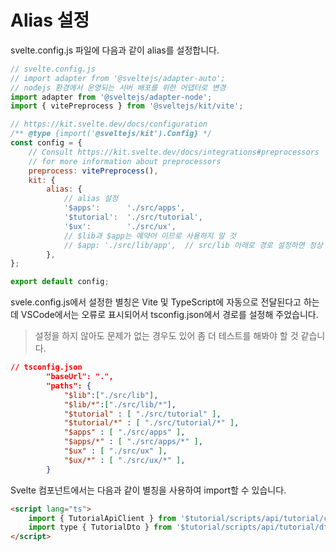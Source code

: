 # Alias 설정 

svelte.config.js 파일에 다음과 같이 alias를 설정합니다. 

```javascript
// svelte.config.js
// import adapter from '@sveltejs/adapter-auto';
// nodejs 환경에서 운영되는 서버 배포를 위한 어댑터로 변경 
import adapter from '@sveltejs/adapter-node';
import { vitePreprocess } from '@sveltejs/kit/vite';

// https://kit.svelte.dev/docs/configuration
/** @type {import('@sveltejs/kit').Config} */
const config = {
	// Consult https://kit.svelte.dev/docs/integrations#preprocessors
	// for more information about preprocessors
	preprocess: vitePreprocess(),
	kit: {
		alias: {
			// alias 설정 
			'$apps':      './src/apps',
			'$tutorial':  './src/tutorial',
			'$ux':        './src/ux',
			// $lib과 $app는 예약어 이므로 사용하지 말 것
			// $app: './src/lib/app',  // src/lib 아래로 경로 설정하면 정상 동작하지 않음 
		},			
};

export default config;

```


svele.config.js에서 설정한 별칭은 Vite 및 TypeScript에 자동으로 전달된다고 하는데 VSCode에서는 오류로 표시되어서 tsconfig.json에서 경로를 설정해 주었습니다.
> 설정을 하지 않아도 문제가 없는 경우도 있어 좀 더 테스트를 해봐야 할 것 같습니다.
```json
// tsconfig.json 
		"baseUrl": ".", 
		"paths": {
			"$lib":["./src/lib"],
			"$lib/*":["./src/lib/*"],
			"$tutorial" : [ "./src/tutorial" ],
			"$tutorial/*" : [ "./src/tutorial/*" ],
			"$apps" : [ "./src/apps" ],
			"$apps/*" : [ "./src/apps/*" ],
			"$ux" : [ "./src/ux" ],
			"$ux/*" : [ "./src/ux/*" ],
		}
```

Svelte 컴포넌트에서는 다음과 같이 별칭을 사용하여 import할 수 있습니다. 
```html
<script lang="ts">
	import { TutorialApiClient } from '$tutorial/scripts/api/tutorial/client/TutorialApiClient';
	import type { TutorialDto } from '$tutorial/scripts/api/tutorial/dto/TutorialDto';
</script>	
```


